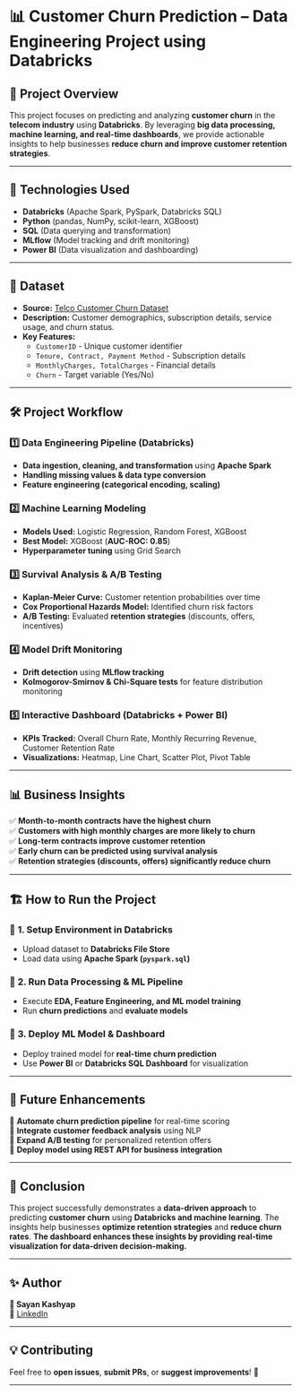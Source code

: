 # 📊 Customer Churn Prediction – Data Engineering Project using Databricks  

## 📌 Project Overview  
This project focuses on predicting and analyzing **customer churn** in the **telecom industry** using **Databricks**. By leveraging **big data processing, machine learning, and real-time dashboards**, we provide actionable insights to help businesses **reduce churn and improve customer retention strategies**.  

---

## 🚀 Technologies Used  
- **Databricks** (Apache Spark, PySpark, Databricks SQL)  
- **Python** (pandas, NumPy, scikit-learn, XGBoost)  
- **SQL** (Data querying and transformation)  
- **MLflow** (Model tracking and drift monitoring)  
- **Power BI** (Data visualization and dashboarding)  

---

## 📂 Dataset  
- **Source:** [Telco Customer Churn Dataset](https://www.kaggle.com/datasets/blastchar/telco-customer-churn/data)  
- **Description:** Customer demographics, subscription details, service usage, and churn status.  
- **Key Features:**  
  - `CustomerID` - Unique customer identifier  
  - `Tenure, Contract, Payment Method` - Subscription details  
  - `MonthlyCharges, TotalCharges` - Financial details  
  - `Churn` - Target variable (Yes/No)  

---

## 🛠️ Project Workflow  

### 1️⃣ **Data Engineering Pipeline (Databricks)**  
- **Data ingestion, cleaning, and transformation** using **Apache Spark**  
- **Handling missing values & data type conversion**  
- **Feature engineering (categorical encoding, scaling)**  

### 2️⃣ **Machine Learning Modeling**  
- **Models Used:** Logistic Regression, Random Forest, XGBoost  
- **Best Model:** XGBoost (**AUC-ROC: 0.85**)  
- **Hyperparameter tuning** using Grid Search  

### 3️⃣ **Survival Analysis & A/B Testing**  
- **Kaplan-Meier Curve:** Customer retention probabilities over time  
- **Cox Proportional Hazards Model:** Identified churn risk factors  
- **A/B Testing:** Evaluated **retention strategies** (discounts, offers, incentives)  

### 4️⃣ **Model Drift Monitoring**  
- **Drift detection** using **MLflow tracking**  
- **Kolmogorov-Smirnov & Chi-Square tests** for feature distribution monitoring  

### 5️⃣ **Interactive Dashboard (Databricks + Power BI)**  
- **KPIs Tracked:** Overall Churn Rate, Monthly Recurring Revenue, Customer Retention Rate  
- **Visualizations:** Heatmap, Line Chart, Scatter Plot, Pivot Table  

---

## 📊 Business Insights  
✅ **Month-to-month contracts have the highest churn**  
✅ **Customers with high monthly charges are more likely to churn**  
✅ **Long-term contracts improve customer retention**  
✅ **Early churn can be predicted using survival analysis**  
✅ **Retention strategies (discounts, offers) significantly reduce churn**  

---

## 🏗️ How to Run the Project  

### 🔹 **1. Setup Environment in Databricks**  
- Upload dataset to **Databricks File Store**  
- Load data using **Apache Spark (`pyspark.sql`)**  

### 🔹 **2. Run Data Processing & ML Pipeline**  
- Execute **EDA, Feature Engineering, and ML model training**  
- Run **churn predictions** and **evaluate models**  

### 🔹 **3. Deploy ML Model & Dashboard**  
- Deploy trained model for **real-time churn prediction**  
- Use **Power BI** or **Databricks SQL Dashboard** for visualization  

---

## 🔮 Future Enhancements  
📌 **Automate churn prediction pipeline** for real-time scoring  
📌 **Integrate customer feedback analysis** using NLP  
📌 **Expand A/B testing** for personalized retention offers  
📌 **Deploy model using REST API for business integration**  

---

## 📜 Conclusion  
This project successfully demonstrates a **data-driven approach** to predicting **customer churn** using **Databricks and machine learning**. The insights help businesses **optimize retention strategies** and **reduce churn rates**. **The dashboard enhances these insights by providing real-time visualization for data-driven decision-making.**  

---

## ✨ Author  
**👤 Sayan Kashyap**  
🔗 [LinkedIn](https://www.linkedin.com/in/sayan-kashyap/)   

---

## 💡 Contributing  
Feel free to **open issues**, **submit PRs**, or **suggest improvements**! 🚀  

---
